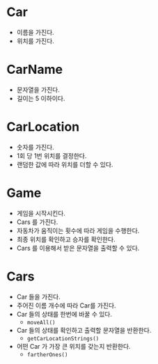 
# Car
- 이름을 가진다.
- 위치를 가진다.

# CarName
- 문자열을 가진다.
- 길이는 5 이하이다.

# CarLocation
- 숫자를 가진다.
- 1회 당 1번 위치를 결정한다.
- 랜덤한 값에 따라 위치를 더할 수 있다.

# Game
- 게임을 시작시킨다.
- Cars 를 가진다.
- 자동차가 움직이는 횟수에 따라 게임을 수행한다.
- 최종 위치를 확인하고 승자를 확인한다.
- Cars 를 이용해서 받은 문자열을 출력할 수 있다.

# Cars
- Car 들을 가진다.
- 주어진 이름 개수에 따라 Car를 가진다.
- Car 들의 상태를 한번에 바꿀 수 있다.
  - `moveAll()`
- Car 들의 상태를 확인하고 출력할 문자열을 반환한다.
  - `getCarLocationStrings()`
- 어떤 Car 가 가장 큰 위치를 갖는지 반환한다. 
  - `fartherOnes()`